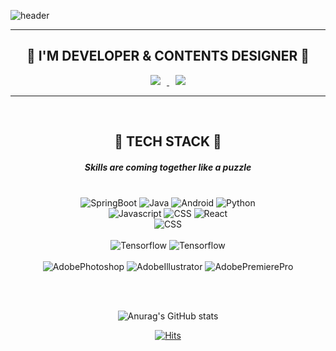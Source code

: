 ![header](https://capsule-render.vercel.app/api?type=Waving&color=auto&height=300&section=header&text=HAILEY%20JANG&fontSize=90)

<div align=center>
<hr>

## :dog: I'M DEVELOPER & CONTENTS DESIGNER :dog:


<!-- ### It's my blog https://dalsoon-jang.tistory.com -->

<a href="https://instagram.com/hschuu.j">
    <img 
        src="http://img.shields.io/badge/-Instagram-black?style=flat&logo=Instagram&link=https://instagram.com/hschuu.j/"
        style="height : auto; margin-left : 10px; margin-right : 10px;"/>
</a>
<a href="https://dalsoon-jang.tistory.com/">
    <img 
        src="http://img.shields.io/badge/-Tech%20Blog-655ced?style=flat&logo=Bloglovin&link=https://dalsoon-jang.tistory.com"
        style="height : auto; margin-left : 10px; margin-right : 10px;"/>
</a>

<hr>

<br>

## :milky_way: TECH STACK :milky_way:

##### Skills are coming together like a puzzle 

<br>

</div>

<div align=center>
    <img alt="SpringBoot" src ="https://img.shields.io/badge/SpringBoot-6DB33F.svg?&style=for-the-badge&logo=SpringBoot&logoColor=white"/>
    <img alt="Java" src ="https://img.shields.io/badge/Java-007396.svg?&style=for-the-badge&logo=Java&logoColor=white"/>
    <img alt="Android" src ="https://img.shields.io/badge/Android-3DDC84.svg?&style=for-the-badge&logo=Android&logoColor=white"/>
    <img alt="Python" src ="https://img.shields.io/badge/Python-3776AB.svg?&style=for-the-badge&logo=Python&logoColor=white"/><br>
    <img alt="Javascript" src ="https://img.shields.io/badge/Javascript-F7DF1E.svg?&style=for-the-badge&logo=Javascript&logoColor=white"/>    
    <img alt="CSS" src ="https://img.shields.io/badge/CSS3-1572B6.svg?&style=for-the-badge&logo=CSS3&logoColor=white"/>
    <img alt="React" src ="https://img.shields.io/badge/React-61DAFB.svg?&style=for-the-badge&logo=React&logoColor=white"/>
    <br>
    <img alt="CSS" src ="https://img.shields.io/badge/Docker-2496ED.svg?&style=for-the-badge&logo=Docker&logoColor=white"/>
    <br><br>
    <img alt="Tensorflow" src ="https://img.shields.io/badge/TensorFlow-FF6F00.svg?&style=for-the-badge&logo=TensorFlow&logoColor=white"/>
    <img alt="Tensorflow" src ="https://img.shields.io/badge/Pytorch-EE4C2C.svg?&style=for-the-badge&logo=Pytorch&logoColor=white"/>

</div>
<br>

<div align=center>
<img alt="AdobePhotoshop" src ="https://img.shields.io/badge/Photoshop-31A8FF.svg?&style=for-the-badge&logo=AdobePhotoshop&logoColor=white"/>
<img alt="AdobeIllustrator" src ="https://img.shields.io/badge/Illustrator-FF9A00.svg?&style=for-the-badge&logo=AdobeIllustrator&logoColor=white"/>
<img alt="AdobePremierePro" src ="https://img.shields.io/badge/Premiere-9999FF.svg?&style=for-the-badge&logo=AdobePremierePro&logoColor=white"/>

</div>

<br><br>

<div align=center>

![Anurag's GitHub stats](https://github-readme-stats.vercel.app/api?username=chuuhyeseung&show_icons=true&theme=nightowl)


[![Hits](https://hits.seeyoufarm.com/api/count/incr/badge.svg?url=https%3A%2F%2Fgithub.com%2FCHUUHYESEUNG&count_bg=%23000000&title_bg=%23E500D3&icon=youtubegaming.svg&icon_color=%23FFFFFF&title=hits&edge_flat=false)](https://hits.seeyoufarm.com)

</div>
